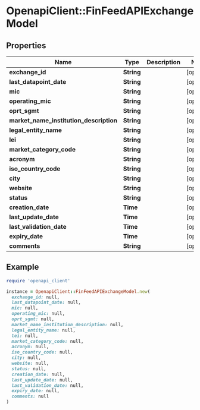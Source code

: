 # OpenapiClient::FinFeedAPIExchangeModel

## Properties

| Name | Type | Description | Notes |
| ---- | ---- | ----------- | ----- |
| **exchange_id** | **String** |  | [optional] |
| **last_datapoint_date** | **String** |  | [optional] |
| **mic** | **String** |  | [optional] |
| **operating_mic** | **String** |  | [optional] |
| **oprt_sgmt** | **String** |  | [optional] |
| **market_name_institution_description** | **String** |  | [optional] |
| **legal_entity_name** | **String** |  | [optional] |
| **lei** | **String** |  | [optional] |
| **market_category_code** | **String** |  | [optional] |
| **acronym** | **String** |  | [optional] |
| **iso_country_code** | **String** |  | [optional] |
| **city** | **String** |  | [optional] |
| **website** | **String** |  | [optional] |
| **status** | **String** |  | [optional] |
| **creation_date** | **Time** |  | [optional] |
| **last_update_date** | **Time** |  | [optional] |
| **last_validation_date** | **Time** |  | [optional] |
| **expiry_date** | **Time** |  | [optional] |
| **comments** | **String** |  | [optional] |

## Example

```ruby
require 'openapi_client'

instance = OpenapiClient::FinFeedAPIExchangeModel.new(
  exchange_id: null,
  last_datapoint_date: null,
  mic: null,
  operating_mic: null,
  oprt_sgmt: null,
  market_name_institution_description: null,
  legal_entity_name: null,
  lei: null,
  market_category_code: null,
  acronym: null,
  iso_country_code: null,
  city: null,
  website: null,
  status: null,
  creation_date: null,
  last_update_date: null,
  last_validation_date: null,
  expiry_date: null,
  comments: null
)
```

